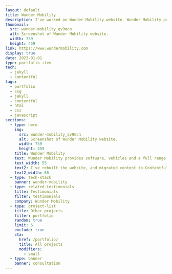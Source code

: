 ```yaml
---
layout: default
title: Wunder Mobility
description: I've worked on Wunder Mobility website. Wunder Mobility provides software, vehicles and services helping everyone launch and scale new mobility services.
thumbnail:
  src: wunder-mobility_qv9mcn
  alt: Screenshot of Wunder Mobility website.
  width: 759
  height: 459
link: https://www.wundermobility.com
display: true
date: 2023-01-01
type: portfolio-item
tech:
  - jekyll
  - contentful
tags:
  - portfolio
  - ssg
  - jekyll
  - contentful
  - html
  - css
  - javascript
sections:
  - type: hero
    img:
      src: wunder-mobility_qv9mcn
      alt: Screenshot of Wunder Mobility website.
      width: 759
      height: 459
    title: Wunder Mobility
    text: Wunder Mobility provides software, vehicles and a full range of services to cities and companies, helping them launch and scale new mobility services.
    text_width: 55
    text2: I've rebuilt the website, and migrated content to Contentful.
    text2_width: 65
  - type: tech-stack
    banner: wunder-mobility
  - type: related-testimonials
    title: Testimonials
    filter: testimonials
    company: Wunder Mobility
  - type: project-list
    title: Other projects
    filter: portfolio
    random: true
    limit: 6
    exclude: true
    cta:
      href: /portfolio/
      title: All projects
      modifiers:
        - small
  - type: banner
    banner: consultation
---
```

